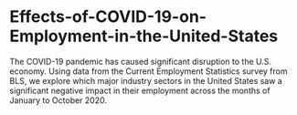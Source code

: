 # Effects-of-COVID-19-on-Employment-in-the-United-States
The COVID-19 pandemic has caused significant disruption to the U.S. economy. Using data from the Current Employment Statistics survey from BLS, we explore which major industry sectors in the United States saw a significant negative impact in their employment across the months of January to October 2020. 
